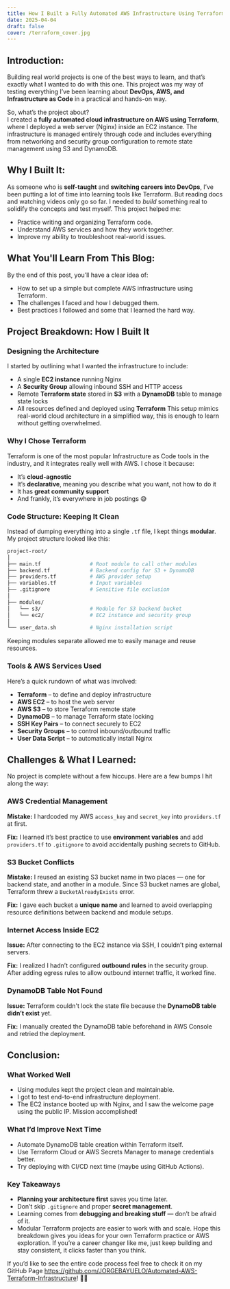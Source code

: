 ```yaml
---
title: How I Built a Fully Automated AWS Infrastructure Using Terraform
date: 2025-04-04
draft: false
cover: /terraform_cover.jpg
---
```

## Introduction:
Building real world projects is one of the best ways to learn, and that’s exactly what I wanted to do with this one. This project was my way of testing everything I’ve been learning about **DevOps, AWS, and Infrastructure as Code** in a practical and hands-on way.

So, what’s the project about?  
I created a **fully automated cloud infrastructure on AWS using Terraform**, where I deployed a web server (Nginx) inside an EC2 instance. The infrastructure is managed entirely through code and includes everything from networking and security group configuration to remote state management using S3 and DynamoDB.

## Why I Built It:
As someone who is **self-taught** and **switching careers into DevOps**, I’ve been putting a lot of time into learning tools like Terraform. But reading docs and watching videos only go so far. I needed to _build_ something real to solidify the concepts and test myself.
This project helped me:
- Practice writing and organizing Terraform code.
- Understand AWS services and how they work together.
- Improve my ability to troubleshoot real-world issues.
## What You'll Learn From This Blog:
By the end of this post, you’ll have a clear idea of:
- How to set up a simple but complete AWS infrastructure using Terraform.
- The challenges I faced and how I debugged them.
- Best practices I followed and some that I learned the hard way.
## Project Breakdown: How I Built It
### Designing the Architecture
I started by outlining what I wanted the infrastructure to include:
- A single **EC2 instance** running Nginx
- A **Security Group** allowing inbound SSH and HTTP access
- Remote **Terraform state** stored in **S3** with a **DynamoDB** table to manage state locks
- All resources defined and deployed using **Terraform**
This setup mimics real-world cloud architecture in a simplified way, this is enough to learn without getting overwhelmed.
### Why I Chose Terraform
Terraform is one of the most popular Infrastructure as Code tools in the industry, and it integrates really well with AWS. I chose it because:
- It’s **cloud-agnostic**
- It’s **declarative**, meaning you describe what you want, not how to do it
- It has **great community support**
- And frankly, it’s everywhere in job postings 😅
### Code Structure: Keeping It Clean
Instead of dumping everything into a single `.tf` file, I kept things **modular**. My project structure looked like this:
```bash
project-root/
│
├── main.tf                # Root module to call other modules
├── backend.tf             # Backend config for S3 + DynamoDB
├── providers.tf           # AWS provider setup
├── variables.tf           # Input variables
├── .gitignore             # Sensitive file exclusion
│
├── modules/
│   └── s3/                # Module for S3 backend bucket
│   └── ec2/               # EC2 instance and security group
│
└── user_data.sh           # Nginx installation script
```
Keeping modules separate allowed me to easily manage and reuse resources.
### Tools & AWS Services Used
Here’s a quick rundown of what was involved:
- **Terraform** – to define and deploy infrastructure
- **AWS EC2** – to host the web server
- **AWS S3** – to store Terraform remote state
- **DynamoDB** – to manage Terraform state locking
- **SSH Key Pairs** – to connect securely to EC2
- **Security Groups** – to control inbound/outbound traffic
- **User Data Script** – to automatically install Nginx
## Challenges & What I Learned:
No project is complete without a few hiccups. Here are a few bumps I hit along the way:
### AWS Credential Management
**Mistake:** I hardcoded my AWS `access_key` and `secret_key` into `providers.tf` at first.

**Fix:** I learned it’s best practice to use **environment variables** and add `providers.tf` to `.gitignore` to avoid accidentally pushing secrets to GitHub.
### S3 Bucket Conflicts
**Mistake:** I reused an existing S3 bucket name in two places — one for backend state, and another in a module. Since S3 bucket names are global, Terraform threw a `BucketAlreadyExists` error.

**Fix:** I gave each bucket a **unique name** and learned to avoid overlapping resource definitions between backend and module setups.
### Internet Access Inside EC2
**Issue:** After connecting to the EC2 instance via SSH, I couldn’t ping external servers.

**Fix:** I realized I hadn’t configured **outbound rules** in the security group. After adding egress rules to allow outbound internet traffic, it worked fine.
### DynamoDB Table Not Found
**Issue:** Terraform couldn't lock the state file because the **DynamoDB table didn’t exist** yet.

**Fix:** I manually created the DynamoDB table beforehand in AWS Console and retried the deployment.
## Conclusion:
### What Worked Well
- Using modules kept the project clean and maintainable.
- I got to test end-to-end infrastructure deployment.
- The EC2 instance booted up with Nginx, and I saw the welcome page using the public IP. Mission accomplished!
### What I’d Improve Next Time
- Automate DynamoDB table creation within Terraform itself.
- Use Terraform Cloud or AWS Secrets Manager to manage credentials better.
- Try deploying with CI/CD next time (maybe using GitHub Actions).
### Key Takeaways
- **Planning your architecture first** saves you time later.
- Don’t skip `.gitignore` and proper **secret management**.
- Learning comes from **debugging and breaking stuff** — don’t be afraid of it.
- Modular Terraform projects are easier to work with and scale.
Hope this breakdown gives you ideas for your own Terraform practice or AWS exploration. If you’re a career changer like me, just keep building and stay consistent, it clicks faster than you think.

If you’d like to see the entire code process feel free to check it on my GitHub Page  https://github.com/JORGEBAYUELO/Automated-AWS-Terraform-Infrastructure! 👨‍💻